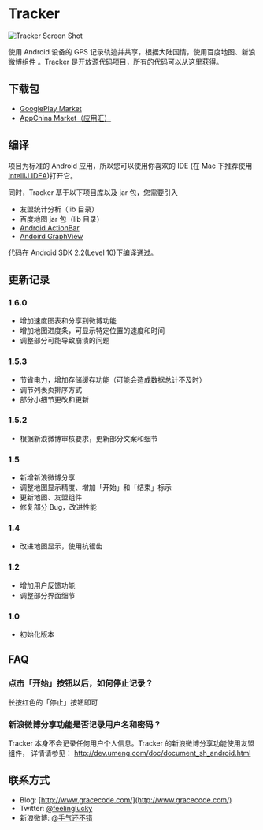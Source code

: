 # Tracker

![Tracker Screen Shot](http://files.gracecode.com/2012_07_16/1342425568.png)

使用 Android 设备的 GPS 记录轨迹并共享，根据大陆国情，使用百度地图、新浪微博组件
。Tracker 是开放源代码项目，所有的代码可以从[这里获得](https://github.com/feelinglucky/tracker)。


## 下载包

* [GooglePlay Market](https://play.google.com/store/apps/details?id=com.gracecode.tracker)
* [AppChina Market（应用汇）](http://www.appchina.com/soft_detail_325808_0_10.html)


## 编译

项目为标准的 Android 应用，所以您可以使用你喜欢的 IDE (在 Mac 下推荐使用
[IntelliJ IDEA](http://www.jetbrains.com/idea/))打开它。

同时，Tracker 基于以下项目库以及 jar 包，您需要引入

* 友盟统计分析（lib 目录）
* 百度地图 jar 包（lib 目录）
* [Android ActionBar](https://github.com/johannilsson/android-actionbar)
* [Andoird GraphView](https://github.com/jjoe64/GraphView)

代码在 Android SDK 2.2(Level 10)下编译通过。


## 更新记录

### 1.6.0

* 增加速度图表和分享到微博功能
* 增加地图进度条，可显示特定位置的速度和时间
* 调整部分可能导致崩溃的问题

### 1.5.3

* 节省电力，增加存储缓存功能（可能会造成数据总计不及时）
* 调节列表页排序方式
* 部分小细节更改和更新

### 1.5.2

* 根据新浪微博审核要求，更新部分文案和细节

### 1.5

* 新增新浪微博分享
* 调整地图显示精度、增加「开始」和「结束」标示
* 更新地图、友盟组件
* 修复部分 Bug，改进性能

### 1.4

* 改进地图显示，使用抗锯齿

### 1.2

* 增加用户反馈功能
* 调整部分界面细节

### 1.0

* 初始化版本


## FAQ

### 点击「开始」按钮以后，如何停止记录？

长按红色的「停止」按钮即可

### 新浪微博分享功能是否记录用户名和密码？

Tracker 本身不会记录任何用户个人信息。Tracker 的新浪微博分享功能使用友盟组件，
详情请参见： http://dev.umeng.com/doc/document_sh_android.html


## 联系方式

* Blog: [http://www.gracecode.com/](http://www.gracecode.com/)
* Twitter: [@feelinglucky](https://twitter.com/feelinglucky)
* 新浪微博: [@手气还不错](http://weibo.com/feelinglucky)

